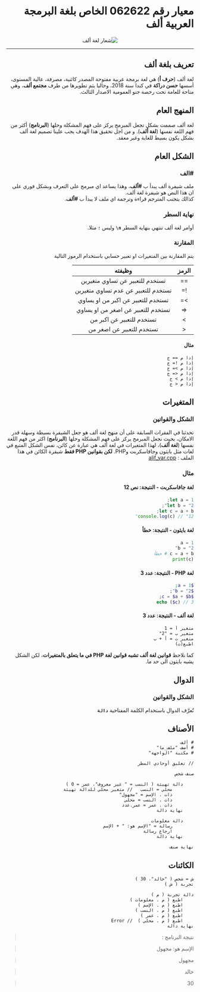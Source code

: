 <div dir="rtl">

# معيار رقم 062622 الخاص بلغة البرمجة العربية ألف

<center>
<img alt="شعار لغة ألف" src="https://avatars.githubusercontent.com/alifcommunity" />
</center>

---

## تعريف بلغة ألف
لغة ألف (**حرف أ**) هي لغة برمجة عربية مفتوحة المصدر كائنية، مصرفة، عالية المستوى، أسسها **حسن دراكة** في كندا سنة 2018، وحاليا يثم تطويرها من طرف **مجتمع ألف**، وهي متاحة للعامة تحت رخصة جنو العمومية الاصدار الثالث.


## المنهج العام
لغة ألف صممت بشكل تجعل المبرمج يركز على فهم المشكلة وحلها (**البرنامج**) أكثر من  فهم اللغة نفسها (**لغة ألف**). و من اجل تحقيق هذا الهدف يجب علينا تصميم لغة ألف بشكل يكون بسيط للغاية وغير معقد.


## الشكل العام
### **\#الف**
ملف شيفرة ألف يبدأ ب **\#ألف**، وهذا يساعد اي مبرمج على التعرف وبشكل فوري على ان هذا النص هو شيفرة لغة ألف.
<br>كذالك يتجنب المترجم قراءة وترجمة اي ملف لا يبدأ ب **\#ألف**.

### **نهاية السطر**
<!-- > هي **`\n`** وليست **`n\`** تم كتابتها هكذ ليسهل قرائتها -->

أوامر لغة ألف تنتهي بنهاية السطر **`n\`** وليس **`؛`** مثلا. 

### **المقارنة**
يتم المقارنة بين المتغيرات او تعبير حسابي باستخدام الرموز التالية

<div dir="rtl">

| الرمز | وظيفته |
|:---:|:---:|
| ==  |تستخدم للتعبير عن تساوي متغيرين|
| !=  |تستخدم للتعبير عن عدم تساوي متغيرين|
|  >= |تستخدم للتعبير عن اكبر من او يساوي|
| <=  |تستخدم للتعبير عن اصغر من او يساوي|
|  >  |تستخدم للتعبير عن اكبر من|
|  <  |تستخدم للتعبير عن اصغر من|


#### **مثال**

```ألف
إذا م == ج
إذا م != ج
إذا م >= ج
إذا م <= ج
إذا م > ج
إذا م < ج

```

</div>

## المتغيرات
### **الشكل والقوانين**
تحدثنا في الفقرات السابقة على أن منهج لغة ألف هو جعل الشيفرة بسيطة وسهلة قدر الامكان، بحيث نجعل المبرمج يركز على فهم المشكلة وحلها (**البرنامج**) اكثر من فهم اللغة نفسها (**لغة ألف**)، لهذا المتغيرات في لغة ألف هي عبارة عن كائن، نفس الشكل المتبع في لغات مثل بايثون وجافاسكربت وPHP. **لكن بقوانين PHP فقط**
شيفرة الكائن في هذا الملف : [alif_var.cpp](https://github.com/alifcommunity/compiler/blob/Alif_4/manual_test/alif_var_2.cpp)

### **مثال**
#### **لغة جافاسكربت - النتيجة: نص 12**

```js
let a = 1;
let b = "2";
let c = a + b;
console.log(c) // "12"
```

#### **لغة بايثون - النتيجة: خطأ**

```python
a = 1
b = "2"
c = a + b # خطأ
print(c)
```

#### **لغة PHP - النتيجة: عدد 3**
```php
$a = 1;
$b = "2";
$c = $a + $b;
echo ($c) // 3
```

#### **لغة ألف - النتيجة: عدد 3**
<div dir="rtl">

```ألف
متغير أ = 1
متغير ب = "2"
متغير ت = أ + ب
اطبع(ت)
```

</div>


كما نلاحظ **قوانين لغة ألف تشبه قوانين لغة PHP في ما يتعلق بالمتغيرات**، لكن الشكل يشبه بايثون الى حد ما.

## الدوال
### **الشكل والقوانين**
تٌعرَّف الدوال باستخدام الكلمة المفتاحية **`دالة`**

## الأصناف

    # ألف
    # أضف "ملف_ما"
    # مكتبة "الواجهة"
    
    // تعليق أوحادي السطر
    
    صنف شخص 
         
        دالة تهيئة ( النسب = " غير معروف"، عمر = 0 )
            محلي = النسب   // متغير محلي للدالة تهيئة 
            ذات . الإسم = "مجهول" 
            ذات . النسب = محلي
            ذات . عمر = عمر.عدد 
        نهاية دالة 
     
        دالة معلومات 
            رسالة = "الإسم هو: " + الإسم 
            ارجاع رسالة 
        نهاية دالة 
     
    نهاية صنف

## الكائنات

    ش = شخص ( "خالد"، 30 ) 
    تجربة ( ش ) 
 
    دالة تجربة ( م ) 
        اطبع ( م . معلومات ) 
        اطبع ( م . الإسم ) 
        اطبع ( م . النسب ) 
        اطبع ( م . عمر ) 
        اطبع ( م . محلي )  // Error
    نهاية دالة 

> نتيجة البرنامج :
  
> الإسم هو: مجهول

> مجهول

> خالد


> 30



</div>
